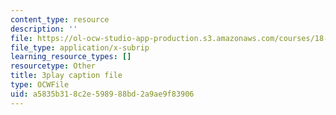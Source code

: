 ```yaml
---
content_type: resource
description: ''
file: https://ol-ocw-studio-app-production.s3.amazonaws.com/courses/18-01sc-single-variable-calculus-fall-2010/a5835b318c2e598988bd2a9ae9f83906_XRkgBWbWvg4.vtt
file_type: application/x-subrip
learning_resource_types: []
resourcetype: Other
title: 3play caption file
type: OCWFile
uid: a5835b31-8c2e-5989-88bd-2a9ae9f83906
---
```

